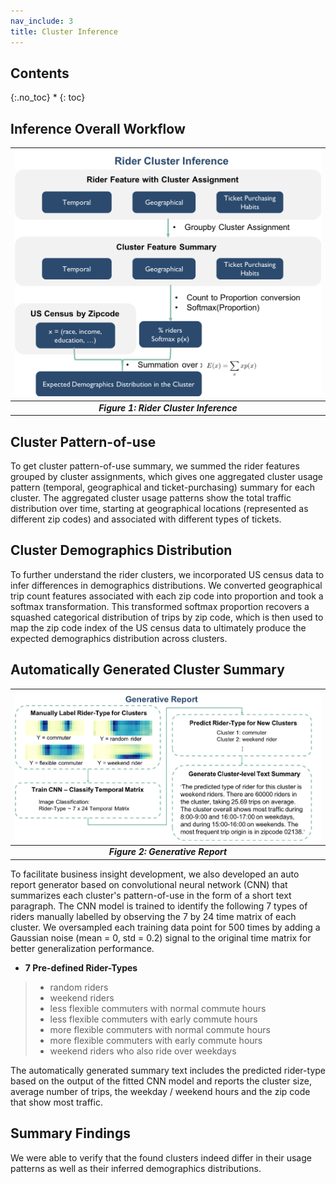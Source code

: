 ```yaml
---
nav_include: 3
title: Cluster Inference
---
```


## Contents
{:.no_toc}
*
{: toc}

## Inference Overall Workflow
| <img src="img/cluster_inference.png" width="1000">|
|:--:|
| ***Figure 1: Rider Cluster Inference*** |

## Cluster Pattern-of-use
To get cluster pattern-of-use summary, we summed the rider features grouped by cluster assignments, which gives one aggregated cluster usage pattern (temporal, geographical and ticket-purchasing) summary for each cluster. The aggregated cluster usage patterns show the total traffic distribution over time, starting at geographical locations (represented as different zip codes) and associated with different types of tickets.

## Cluster Demographics Distribution
To further understand the rider clusters, we incorporated US census data to infer differences in demographics distributions. We converted geographical trip count features associated with each zip code into proportion and took a softmax transformation. This transformed softmax proportion recovers a squashed categorical distribution of trips by zip code, which is then used to map the zip code index of the US census data to ultimately produce the expected demographics distribution across clusters.

## Automatically Generated Cluster Summary

| <img src="img/gen_report.png" width="1000">|
|:--:|
| ***Figure 2: Generative Report*** |

To facilitate business insight development, we also developed an auto report generator based on convolutional neural network (CNN) that summarizes each cluster's pattern-of-use in the form of a short text paragraph. The CNN model is trained to identify the following 7 types of riders manually labelled by observing the 7 by 24 time matrix of each cluster. We oversampled each training data point for 500 times by adding a Gaussian noise (mean = 0, std = 0.2) signal to the original time matrix for better generalization performance.

- **7 Pre-defined Rider-Types**
> - random riders
> - weekend riders
> - less flexible commuters with normal commute hours
> - less flexible commuters with early commute hours
> - more flexible commuters with normal commute hours
> - more flexible commuters with early commute hours
> - weekend riders who also ride over weekdays

The automatically generated summary text includes the predicted rider-type based on the output of the fitted CNN model and reports the cluster size, average number of trips, the weekday / weekend hours and the zip code that show most traffic.

## Summary Findings
We were able to verify that the found clusters indeed differ in their usage patterns as well as their inferred demographics distributions.
